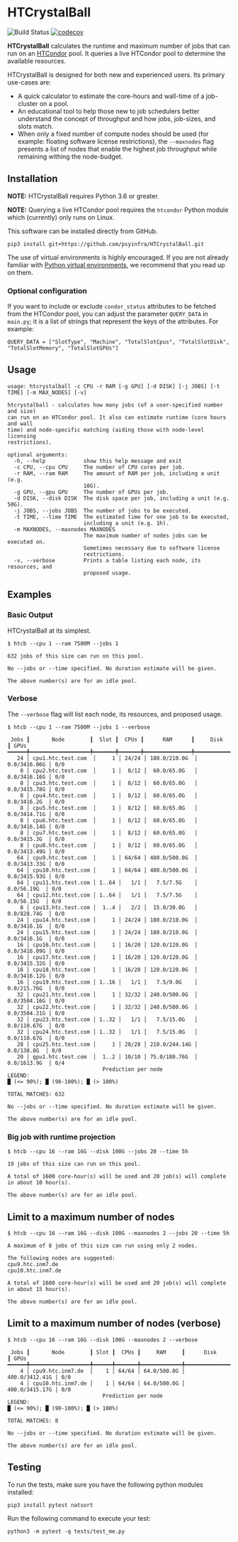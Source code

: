 # HTCrystalBall

![Build Status](https://github.com/psyinfra/HTCrystalBall/actions/workflows/tests.yml/badge.svg)
[![codecov](https://codecov.io/gh/psyinfra/HTCrystalBall/branch/master/graph/badge.svg)](https://codecov.io/gh/psyinfra/HTCrystalBall)

**HTCrystalBall** calculates the runtime and maximum number of jobs that can run
on an [HTCondor](https://research.cs.wisc.edu/htcondor/) pool. It queries a
live HTCondor pool to determine the available resources.

HTCrystalBall is designed for both new and experienced users. Its primary
use-cases are:

* A quick calculator to estimate the core-hours and wall-time of a job-cluster
  on a pool.
* An educational tool to help those new to job schedulers better understand
  the concept of throughput and how jobs, job-sizes, and slots match.
* When only a fixed number of compute nodes should be used (for example:
  floating software license restrictions), the `--maxnodes` flag presents a
  list of nodes that enable the highest job throughput while remaining withing
  the node-budget.

## Installation

**NOTE:** HTCrystalBall requires Python 3.6 or greater.

**NOTE:** Querying a live HTCondor pool requires the `htcondor` Python module
which (currently) only runs on Linux.

This software can be installed directly from GitHub.
```
pip3 install git+https://github.com/psyinfra/HTCrystalBall.git
```

The use of virtual environments is highly encouraged. If you are not already
familiar with
[Python virtual environments](https://packaging.python.org/guides/installing-using-pip-and-virtual-environments/),
we recommend that you read up on them.

### Optional configuration

If you want to include or exclude `condor_status` attributes to be fetched from
the HTCondor pool, you can adjust the parameter `QUERY_DATA` in `main.py`; it
is a list of strings that represent the keys of the attributes. For example:

```
QUERY_DATA = ["SlotType", "Machine", "TotalSlotCpus", "TotalSlotDisk", "TotalSlotMemory", "TotalSlotGPUs"]
```

## Usage

```
usage: htcrystalball -c CPU -r RAM [-g GPU] [-d DISK] [-j JOBS] [-t TIME] [-m MAX_NODES] [-v]

htcrystalball - calculates how many jobs (of a user‐specified number and size)
can run on an HTCondor pool. It also can estimate runtime (core hours and wall
time) and node‐specific matching (aiding those with node‐level licensing
restrictions).

optional arguments:
  -h, --help            show this help message and exit
  -c CPU, --cpu CPU     The number of CPU cores per job.
  -r RAM, --ram RAM     The amount of RAM per job, including a unit (e.g.
                        10G).
  -g GPU, --gpu GPU     The number of GPUs per job.
  -d DISK, --disk DISK  The disk space per job, including a unit (e.g. 50G).
  -j JOBS, --jobs JOBS  The number of jobs to be executed.
  -t TIME, --time TIME  The estimated time for one job to be executed,
                        including a unit (e.g. 1h).
  -m MAXNODES, --maxnodes MAXNODES
                        The maximum number of nodes jobs can be executed on.
                        Sometimes necessary due to software license
                        restrictions.
  -v, --verbose         Prints a table listing each node, its resources, and
                        proposed usage.
```

## Examples

### Basic Output

HTCrystalBall at its simplest.
```
$ htcb --cpu 1 --ram 7500M --jobs 1

632 jobs of this size can run on this pool.

No --jobs or --time specified. No duration estimate will be given.

The above number(s) are for an idle pool.
```

### Verbose
The `--verbose` flag will list each node, its resources, and proposed usage.

```
$ htcb --cpu 1 --ram 7500M --jobs 1 --verbose

 Jobs ┃       Node        ┃  Slot ┃  CPUs ┃      RAM      ┃     Disk     ┃ GPUs
━━━━━━╇━━━━━━━━━━━━━━━━━━━╇━━━━━━━╇━━━━━━━╇━━━━━━━━━━━━━━━╇━━━━━━━━━━━━━━╇━━━━━━
   24 │ cpu1.htc.test.com  │     1 │ 24/24 │ 180.0/210.0G  │ 0.0/3416.06G │ 0/0
    8 │ cpu2.htc.test.com  │     1 │  8/12 │  60.0/65.0G   │ 0.0/3416.16G │ 0/0
    8 │ cpu3.htc.test.com  │     1 │  8/12 │  60.0/65.0G   │ 0.0/3415.78G │ 0/0
    8 │ cpu4.htc.test.com  │     1 │  8/12 │  60.0/65.0G   │ 0.0/3416.2G  │ 0/0
    8 │ cpu5.htc.test.com  │     1 │  8/12 │  60.0/65.0G   │ 0.0/3414.71G │ 0/0
    8 │ cpu6.htc.test.com  │     1 │  8/12 │  60.0/65.0G   │ 0.0/3416.14G │ 0/0
    8 │ cpu7.htc.test.com  │     1 │  8/12 │  60.0/65.0G   │ 0.0/3415.3G  │ 0/0
    8 │ cpu8.htc.test.com  │     1 │  8/12 │  60.0/65.0G   │ 0.0/3413.49G │ 0/0
   64 │ cpu9.htc.test.com  │     1 │ 64/64 │ 480.0/500.0G  │ 0.0/3413.33G │ 0/0
   64 │ cpu10.htc.test.com │     1 │ 64/64 │ 480.0/500.0G  │ 0.0/3415.93G │ 0/0
   64 │ cpu11.htc.test.com │ 1..64 │   1/1 │   7.5/7.5G    │  0.0/56.19G  │ 0/0
   64 │ cpu12.htc.test.com │ 1..64 │   1/1 │   7.5/7.5G    │  0.0/56.15G  │ 0/0
    8 │ cpu13.htc.test.com │  1..4 │   2/2 │  15.0/30.0G   │ 0.0/828.74G  │ 0/0
   24 │ cpu14.htc.test.com │     1 │ 24/24 │ 180.0/210.0G  │ 0.0/3416.1G  │ 0/0
   24 │ cpu15.htc.test.com │     1 │ 24/24 │ 180.0/210.0G  │ 0.0/3416.1G  │ 0/0
   16 │ cpu16.htc.test.com │     1 │ 16/20 │ 120.0/120.0G  │ 0.0/3416.09G │ 0/0
   16 │ cpu17.htc.test.com │     1 │ 16/20 │ 120.0/120.0G  │ 0.0/3415.32G │ 0/0
   16 │ cpu18.htc.test.com │     1 │ 16/20 │ 120.0/120.0G  │ 0.0/3416.12G │ 0/0
   16 │ cpu19.htc.test.com │ 1..16 │   1/1 │   7.5/9.0G    │ 0.0/215.76G  │ 0/0
   32 │ cpu21.htc.test.com │     1 │ 32/32 │ 240.0/500.0G  │ 0.0/3504.16G │ 0/0
   32 │ cpu22.htc.test.com │     1 │ 32/32 │ 240.0/500.0G  │ 0.0/3504.21G │ 0/0
   32 │ cpu23.htc.test.com │ 1..32 │   1/1 │   7.5/15.0G   │ 0.0/110.67G  │ 0/0
   32 │ cpu24.htc.test.com │ 1..32 │   1/1 │   7.5/15.0G   │ 0.0/110.67G  │ 0/0
   28 │ cpu25.htc.test.com │     1 │ 28/28 │ 210.0/244.14G │  0.0/138.8G  │ 0/0
   20 │ gpu1.htc.test.com  │  1..2 │ 10/10 │ 75.0/180.76G  │ 0.0/1613.9G  │ 0/4
                              Prediction per node
LEGEND:
█ (<= 90%); █ (90-100%); █ (> 100%)

TOTAL MATCHES: 632

No --jobs or --time specified. No duration estimate will be given.

The above number(s) are for an idle pool.
```

### Big job with runtime projection
```
$ htcb --cpu 16 --ram 16G --disk 100G --jobs 20 --time 5h

19 jobs of this size can run on this pool.

A total of 1600 core-hour(s) will be used and 20 job(s) will complete in about 10 hour(s).

The above number(s) are for an idle pool.
```

## Limit to a maximum number of nodes

```
$ htcb --cpu 16 --ram 16G --disk 100G --maxnodes 2 --jobs 20 --time 5h

A maximum of 8 jobs of this size can run using only 2 nodes.

The following nodes are suggested:
cpu9.htc.inm7.de
cpu10.htc.inm7.de

A total of 1600 core-hour(s) will be used and 20 job(s) will complete in about 15 hour(s).

The above number(s) are for an idle pool.
```

## Limit to a maximum number of nodes (verbose)

```
$ htcb --cpu 16 --ram 16G --disk 100G --maxnodes 2 --verbose

 Jobs ┃       Node        ┃ Slot ┃  CPUs ┃     RAM     ┃      Disk      ┃ GPUs
━━━━━━╇━━━━━━━━━━━━━━━━━━━╇━━━━━━╇━━━━━━━╇━━━━━━━━━━━━━╇━━━━━━━━━━━━━━━━╇━━━━━━
    4 │ cpu9.htc.inm7.de  │    1 │ 64/64 │ 64.0/500.0G │ 400.0/3412.41G │ 0/0
    4 │ cpu10.htc.inm7.de │    1 │ 64/64 │ 64.0/500.0G │ 400.0/3415.17G │ 0/0
                              Prediction per node
LEGEND:
█ (<= 90%); █ (90-100%); █ (> 100%)

TOTAL MATCHES: 8

No --jobs or --time specified. No duration estimate will be given.

The above number(s) are for an idle pool.
```

## Testing
To run the tests, make sure you have the following python modules installed:

```
pip3 install pytest natsort
```

Run the following command to execute your test:

```
python3 -m pytest -q tests/test_me.py
```
